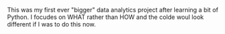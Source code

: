 This was my first ever "bigger" data analytics project after learning a bit of Python.
I focudes on WHAT rather than HOW and the colde woul look different if I was to do this now.
